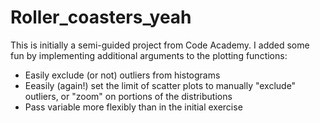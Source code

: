 # Roller_coasters_yeah

This is initially a semi-guided project from Code Academy. I added some fun by implementing additional arguments to the plotting functions:

- Easily exclude (or not) outliers from histograms
- Eeasily (again!) set the limit of scatter plots to manually "exclude" outliers, or "zoom" on portions of the distributions
- Pass variable more flexibly than in the initial exercise
